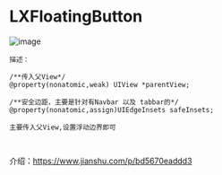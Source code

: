 # LXFloatingButton

![image](https://github.com/liuxinixn/LXFloatingButton/blob/master/%E6%B5%AE%E5%8A%A8.gif)

```
描述：

/**传入父View*/
@property(nonatomic,weak) UIView *parentView;

/**安全边距，主要是针对有Navbar 以及 tabbar的*/
@property(nonatomic,assign)UIEdgeInsets safeInsets;

主要传入父View,设置浮动边界即可



```
介绍：https://www.jianshu.com/p/bd5670eaddd3
